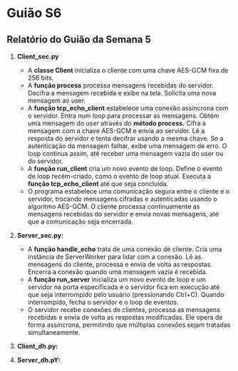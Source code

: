# Guião S6

## Relatório do Guião da Semana 5

1. **Client_sec.py**
    - A **classe Client** inicializa o cliente com uma chave AES-GCM fixa de 256 bits.
    - A **função process** processa mensagens recebidas do servidor. Decifra a mensagem recebida e exibe na tela. Solicita uma nova mensagem ao user.
    - A **função tcp_echo_client** estabelece uma conexão assíncrona com o servidor. Entra num loop para processar as mensagens. Obtém uma mensagem do user através do **método process.** Cifra a mensagem com a chave AES-GCM e envia ao servidor. Lê a resposta do servidor e tenta decifrar usando a mesma chave. Se a autenticação da mensagem falhar, exibe uma mensagem de erro. O loop continua assim, até receber uma mensagem vazia do user ou do servidor.
    - A **função run_client** cria um novo evento de loop. Define o evento de loop recém-criado, como o evento de loop atual. Executa a **função tcp_echo_client** até que seja concluída.
    - O programa estabelece uma comunicação segura entre o cliente e o servidor, trocando mensagens cifradas e autenticadas usando o algoritmo AES-GCM. O cliente processa continuamente as mensagens recebidas do servidor e envia novas mensagens, até que a comunicação seja encerrada.

2. **Server_sec.py:**
    - A **função handle_echo** trata de uma conexão de cliente. Cria uma instância de ServerWorker para lidar com a conexão. Lê as mensagens do cliente, processa e envia de volta as respostas. Encerra a conexão quando uma mensagem vazia é recebida.
    - A **função run_server** inicializa um novo evento de loop e um servidor na porta especificada e o servidor fica em execução até que seja interrompido pelo usuário (pressionando Ctrl+C). Quando interrompido, fecha o servidor e o loop de eventos.
    - O servidor recebe conexões de clientes, processa as mensagens recebidas e envia de volta as respostas modificadas. Ele opera de forma assíncrona, permitindo que múltiplas conexões sejam tratadas simultaneamente.
 
3.  **Client_dh.py:**

4.  **Server_dh.pY:**
